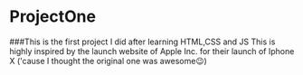 # ProjectOne
###This is the first project I did after learning HTML,CSS and JS 
This is highly inspired by the launch website of Apple Inc. for their launch of Iphone X ('cause I thought the original one was awesome😉)

